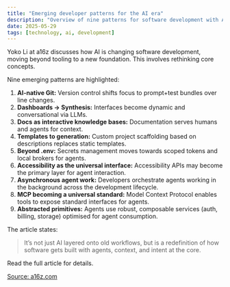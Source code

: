 ```yaml
---
title: "Emerging developer patterns for the AI era"
description: "Overview of nine patterns for software development with AI agents from a16z."
date: 2025-05-29
tags: [technology, ai, development]
---
```


Yoko Li at a16z discusses how AI is changing software development, moving beyond tooling to a new foundation. This involves rethinking core concepts.

Nine emerging patterns are highlighted:

1.  **AI-native Git:** Version control shifts focus to prompt+test bundles over line changes.
2.  **Dashboards -> Synthesis:** Interfaces become dynamic and conversational via LLMs.
3.  **Docs as interactive knowledge bases:** Documentation serves humans and agents for context.
4.  **Templates to generation:** Custom project scaffolding based on descriptions replaces static templates.
5.  **Beyond .env:** Secrets management moves towards scoped tokens and local brokers for agents.
6.  **Accessibility as the universal interface:** Accessibility APIs may become the primary layer for agent interaction.
7.  **Asynchronous agent work:** Developers orchestrate agents working in the background across the development lifecycle.
8.  **MCP becoming a universal standard:** Model Context Protocol enables tools to expose standard interfaces for agents.
9.  **Abstracted primitives:** Agents use robust, composable services (auth, billing, storage) optimised for agent consumption.

The article states:

> It’s not just AI layered onto old workflows, but is a redefinition of how software gets built with agents, context, and intent at the core.

Read the full article for details.

[Source: a16z.com](https://a16z.com/nine-emerging-developer-patterns-for-the-ai-era/)